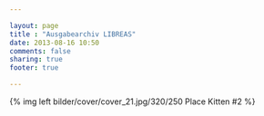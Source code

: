 ```yaml
---

layout: page
title : "Ausgabearchiv LIBREAS"
date: 2013-08-16 10:50
comments: false
sharing: true
footer: true

---
```


{% img left bilder/cover/cover_21.jpg/320/250 Place Kitten #2 %}
